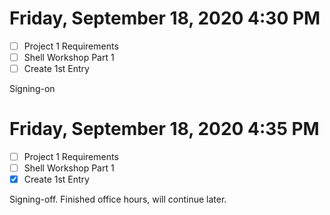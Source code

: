 # Friday, September 18, 2020 4:30 PM
- [ ] Project 1 Requirements
- [ ] Shell Workshop Part 1
- [ ] Create 1st Entry

Signing-on


# Friday, September 18, 2020 4:35 PM
- [ ] Project 1 Requirements
- [ ] Shell Workshop Part 1
- [x] Create 1st Entry

Signing-off. Finished office hours, will continue later.